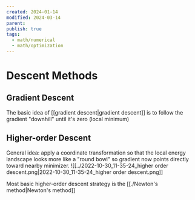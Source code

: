 ```yaml
---
created: 2024-01-14
modified: 2024-03-14
parent: 
publish: true
tags:
  - math/numerical
  - math/optimization
---
```


# Descent Methods
## Gradient Descent
The basic idea of [[gradient descent|gradient descent]] is to follow the gradient "downhill" until it's zero (local minimum)

## Higher-order Descent
General idea: apply a coordinate transformation so that the local energy landscape looks more like a "round bowl" so gradient now points directly toward nearby minimizer.
![[../2022-10-30_11-35-24_higher order descent.png|2022-10-30_11-35-24_higher order descent.png]]

Most basic higher-order descent strategy is the [[./Newton's method|Newton's method]]